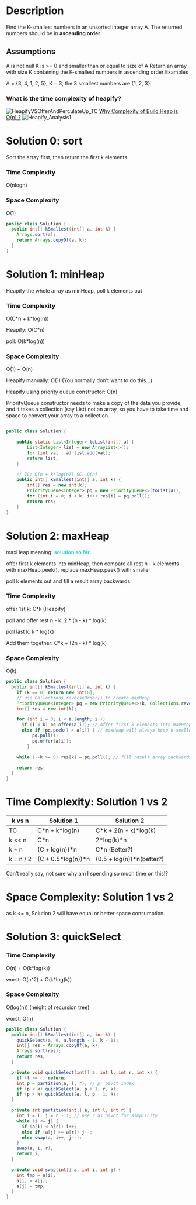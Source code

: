 # Description
Find the K-smallest numbers in an unsorted integer array A. The returned numbers should be in **ascending order**.

## Assumptions
A is not null
K is >= 0 and smaller than or equal to size of A
Return
an array with size K containing the K-smallest numbers in ascending order
Examples

A = {3, 4, 1, 2, 5}, K = 3, the 3 smallest numbers are {1, 2, 3}

### What is the time complexity of heapify?
![HeapifyVSOfferAndPerculateUp_TC](Images/HeapifyVSOfferAndPerculateUp_TC.png)
[Why Complexity of Build Heap is O(n) ?](https://www.youtube.com/watch?v=rBRItn-P6n4)
![Heapify_Analysis1](Images/Heapify_Analysis1.png)

# Solution 0: sort
Sort the array first, then return the first k elements.

### Time Complexity
O(nlogn)

### Space Complexity
O(1)

```java
public class Solution {
  public int[] kSmallest(int[] a, int k) {
    Arrays.sort(a);
    return Arrays.copyOf(a, k);
  }
}
```

# Solution 1: minHeap
Heapify the whole array as minHeap, poll k elements out

### Time Complexity
O(C\*n + k\*log(n))

Heapify: O(C*n)

poll: O(k*log(n))

### Space Complexity
O(1) ~ O(n)

Heapify manually: O(1) (You normally don't want to do this...)

Heapify using priority queue constructor: O(n)

PriorityQueue constructor needs to make a copy of the data you provide, and it takes a collection (say List<Integer>) not an array, so you have to take time and space to convert your array to a collection.

```java

public class Solution {

    public static List<Integer> toList(int[] a) {
        List<Integer> list = new ArrayList<>();
        for (int val : a) list.add(val);
        return list;
    }

    // TC: O(n + k*log(n)) SC: O(n)
    public int[] kSmallest(int[] a, int k) {
        int[] res = new int[k];
        PriorityQueue<Integer> pq = new PriorityQueue<>(toList(a));
        for (int i = 0; i < k; i++) res[i] = pq.poll();
        return res;
    }
}

```

# Solution 2: maxHeap
maxHeap meaning: **<span style="color:#30c9e8">solution so far</span>.**

offer first k elements into minHeap, then compare all rest n - k elements with maxHeap.peek(), replace maxHeap.peek() with smaller.

poll k elements out and fill a result array backwards

### Time Complexity
offer 1st k: C*k (Heapify)

poll and offer rest n - k: 2 * (n - k) * log(k)

poll last k: k * log(k)

Add them together:
C*k + (2n - k) * log(k)

### Space Complexity
O(k)

```java
public class Solution {
  public int[] kSmallest(int[] a, int k) {
    if (k == 0) return new int[0];
    // use Collections.reverseOrder() to create maxHeap
    PriorityQueue<Integer> pq = new PriorityQueue<>(k, Collections.reverseOrder());
    int[] res = new int[k];

    for (int i = 0; i < a.length; i++)
      if (i < k) pq.offer(a[i]); // offer first k elements into maxHeap
      else if (pq.peek() > a[i]) { // maxHeap will always keep k-smallest elements so far
          pq.poll();
          pq.offer(a[i]);
        }

    while (--k >= 0) res[k] = pq.poll(); // fill result array backwards

    return res;
  }
}
```

# Time Complexity: Solution 1 vs 2
| k vs n    | Solution 1         | Solution 2                |
|-----------|--------------------|---------------------------|
| TC        | C\*n + k*log(n)    | C*k + 2(n - k)*log(k)     |
| k << n    | C*n                | 2*log(k)*n                |
| k ~ n     | (C + log(n))*n     | C*n (Better?)             |
| k = n / 2 | (C + 0.5*log(n))*n | (0.5 + log(n))*n(better?) |

Can't really say, not sure why am I spending so much time on this!?

# Space Complexity: Solution 1 vs 2
as k <= n, Solution 2 will have equal or better space consumption.

# Solution 3: quickSelect

### Time Complexity
O(n) + O(k*log(k))

worst: O(n^2) + O(k*log(k))

### Space Complexity
O(log(n)) (height of recursion tree)

worst: O(n)

```java
public class Solution {
  public int[] kSmallest(int[] a, int k) {
    quickSelect(a, 0, a.length - 1, k - 1);
    int[] res = Arrays.copyOf(a, k);
    Arrays.sort(res);
    return res;
  }

  private void quickSelect(int[] a, int l, int r, int k) {
    if (l >= r) return;
    int p = partition(a, l, r); // p: pivot index
    if (p < k) quickSelect(a, p + 1, r, k);
    if (p > k) quickSelect(a, l, p - 1, k);
  }

  private int partition(int[] a, int l, int r) {
    int i = l, j = r - 1; // use r as pivot for simplicity
    while (i <= j) {
      if (a[i] < a[r]) i++;
      else if (a[j] >= a[r]) j--;
      else swap(a, i++, j--);
    }
    swap(a, i, r);
    return i;
  }

  private void swap(int[] a, int i, int j) {
    int tmp = a[i];
    a[i] = a[j];
    a[j] = tmp;
  }
}
```
